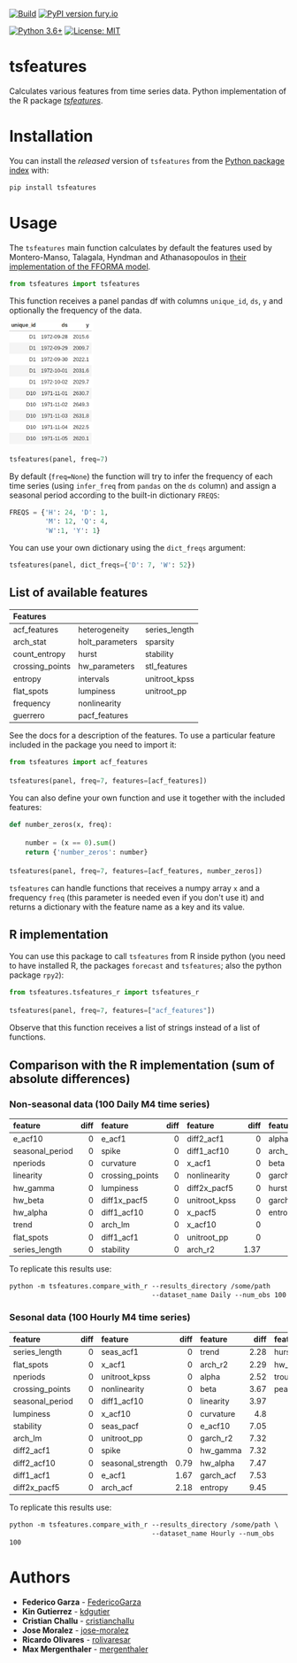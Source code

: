 [![Build](https://github.com/FedericoGarza/tsfeatures/workflows/Python%20package/badge.svg)](https://github.com/FedericoGarza/tsfeatures/tree/master)
[![PyPI version fury.io](https://badge.fury.io/py/tsfeatures.svg)](https://pypi.python.org/pypi/tsfeatures/)
<!-- [![Downloads](https://pepy.tech/badge/tsfeatures)](https://pepy.tech/project/tsfeatures) -->
[![Python 3.6+](https://img.shields.io/badge/python-3.6+-blue.svg)](https://www.python.org/downloads/release/python-360+/)
[![License: MIT](https://img.shields.io/badge/License-MIT-green.svg)](https://github.com/FedericoGarza/tsfeatures/blob/master/LICENSE)

# tsfeatures

Calculates various features from time series data. Python implementation of the R package _[tsfeatures](https://github.com/robjhyndman/tsfeatures)_.

# Installation

You can install the *released* version of `tsfeatures` from the [Python package index](pypi.org) with:

``` python
pip install tsfeatures
```

# Usage

The `tsfeatures` main function calculates by default the features used by Montero-Manso, Talagala, Hyndman and Athanasopoulos in [their implementation of the FFORMA model](https://htmlpreview.github.io/?https://github.com/robjhyndman/M4metalearning/blob/master/docs/M4_methodology.html#features).

```python
from tsfeatures import tsfeatures
```

This function receives a panel pandas df with columns `unique_id`, `ds`, `y` and optionally the frequency of the data.

<img src=https://raw.githubusercontent.com/FedericoGarza/tsfeatures/master/.github/images/y_train.png width="152">

```python
tsfeatures(panel, freq=7)
```

By default (`freq=None`) the function will try to infer the frequency of each time series (using `infer_freq` from `pandas` on the `ds` column) and assign a seasonal period according to the built-in dictionary `FREQS`:

```python
FREQS = {'H': 24, 'D': 1,
         'M': 12, 'Q': 4,
         'W':1, 'Y': 1}
```

You can use your own dictionary using the `dict_freqs` argument:

```python
tsfeatures(panel, dict_freqs={'D': 7, 'W': 52})
```

## List of available features

| Features |||
|:--------|:------|:-------------|
|acf_features|heterogeneity|series_length|
|arch_stat|holt_parameters|sparsity|
|count_entropy|hurst|stability|
|crossing_points|hw_parameters|stl_features|
|entropy|intervals|unitroot_kpss|
|flat_spots|lumpiness|unitroot_pp|
|frequency|nonlinearity||
|guerrero|pacf_features||

See the docs for a description of the features. To use a particular feature included in the package you need to import it:

```python
from tsfeatures import acf_features

tsfeatures(panel, freq=7, features=[acf_features])
```

You can also define your own function and use it together with the included features:

```python
def number_zeros(x, freq):

    number = (x == 0).sum()
    return {'number_zeros': number}

tsfeatures(panel, freq=7, features=[acf_features, number_zeros])
```

`tsfeatures` can handle functions that receives a numpy array `x` and a frequency `freq` (this parameter is needed even if you don't use it) and returns a dictionary with the feature name as a key and its value.

## R implementation

You can use this package to call `tsfeatures` from R inside python (you need to have installed R, the packages `forecast` and `tsfeatures`; also the python package `rpy2`):

```python
from tsfeatures.tsfeatures_r import tsfeatures_r

tsfeatures(panel, freq=7, features=["acf_features"])
```

Observe that this function receives a list of strings instead of a list of functions.

## Comparison with the R implementation (sum of absolute differences)

### Non-seasonal data (100 Daily M4 time series)

| feature         |   diff | feature         |   diff | feature         |   diff | feature         |   diff |
|:----------------|-------:|:----------------|-------:|:----------------|-------:|:----------------|-------:|
| e_acf10         |   0    | e_acf1         |   0    | diff2_acf1         |   0    | alpha         |   3.2    |
| seasonal_period |   0    | spike         |   0    | diff1_acf10         |   0    | arch_acf         |   3.3    |
| nperiods        |   0    | curvature         |   0    | x_acf1         |   0    | beta         |   4.04    |
| linearity       |   0    | crossing_points         |   0    | nonlinearity         |   0    | garch_r2         |   4.74    |
| hw_gamma        |   0    | lumpiness         |   0    | diff2x_pacf5         |   0    | hurst         |   5.45    |
| hw_beta         |   0    | diff1x_pacf5         |   0    | unitroot_kpss         |   0    | garch_acf         |   5.53    |
| hw_alpha        |   0    | diff1_acf10         |   0    | x_pacf5         |   0    | entropy         |   11.65    |
| trend           |   0    | arch_lm         |   0    | x_acf10         |   0    |
| flat_spots      |   0    | diff1_acf1         |   0    | unitroot_pp         |   0    |
| series_length   |   0    | stability         |   0    | arch_r2         |   1.37    |

To replicate this results use:

``` console
python -m tsfeatures.compare_with_r --results_directory /some/path
                                    --dataset_name Daily --num_obs 100
```

### Sesonal data (100 Hourly M4 time series)

| feature           |   diff | feature      | diff | feature   | diff    | feature    | diff    |
|:------------------|-------:|:-------------|-----:|:----------|--------:|:-----------|--------:|
| series_length     |   0    |seas_acf1     | 0    | trend | 2.28 | hurst | 26.02 |
| flat_spots        |   0    |x_acf1|0| arch_r2 | 2.29 | hw_beta | 32.39 |
| nperiods          |   0    |unitroot_kpss|0| alpha | 2.52 | trough | 35 |
| crossing_points   |   0    |nonlinearity|0| beta | 3.67 | peak | 69 |
| seasonal_period   |   0    |diff1_acf10|0| linearity | 3.97 |
| lumpiness         |   0    |x_acf10|0| curvature | 4.8 |
| stability         |   0    |seas_pacf|0| e_acf10 | 7.05 |
| arch_lm           |   0    |unitroot_pp|0| garch_r2 | 7.32 |
| diff2_acf1        |   0    |spike|0| hw_gamma | 7.32 |
| diff2_acf10       |   0    |seasonal_strength|0.79| hw_alpha | 7.47 |
| diff1_acf1        |   0    |e_acf1|1.67| garch_acf | 7.53 |
| diff2x_pacf5      |   0    |arch_acf|2.18| entropy | 9.45 |

To replicate this results use:

``` console
python -m tsfeatures.compare_with_r --results_directory /some/path \
                                    --dataset_name Hourly --num_obs 100
```

# Authors

* **Federico Garza** - [FedericoGarza](https://github.com/FedericoGarza)
* **Kin Gutierrez** - [kdgutier](https://github.com/kdgutier)
* **Cristian Challu** - [cristianchallu](https://github.com/cristianchallu)
* **Jose Moralez** - [jose-moralez](https://github.com/jose-moralez)
* **Ricardo Olivares** - [rolivaresar](https://github.com/rolivaresar)
* **Max Mergenthaler** - [mergenthaler](https://github.com/mergenthaler)
